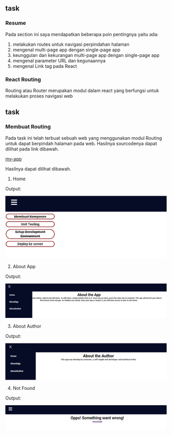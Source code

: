 ## task

### Resume

Pada section ini saya mendapatkan beberapa poin pentingnya yaitu ada:

1. melakukan routes untuk navigasi perpindahan halaman
2. mengenal multi-page app dengan single-page app
3. keunggulan dan kekurangan multi-page app dengan single-page app
4. mengenal parameter URL dan kegunaannya
5. mengenal Link tag pada React

### React Routing

Routing atau Router merupakan modul dalam react yang berfungsi untuk melakukan proses navigasi web

## task

### Membuat Routing

Pada task ini telah terbuat sebuah web yang menggunakan modul Routing untuk dapat berpindah halaman pada web. Hasilnya sourcodenya dapat dilihat pada link dibawah.

[my-app](../11_React%20Fundamental/praktikum/my-app)

Hasilnya dapat dilihat dibawah.

1. Home

Output:

![1.PNG](./screenshot/1.PNG)

2. About App

Output:

![2.PNG](./screenshot/2.PNG)

3. About Author

Output:

![3.PNG](./screenshot/3.PNG)

4. Not Found

Output:

![4.PNG](./screenshot/4.PNG)
